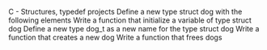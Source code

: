 C - Structures, typedef projects
Define a new type struct dog with the following elements
Write a function that initialize a variable of type struct dog
Define a new type dog_t as a new name for the type struct dog
Write a function that creates a new dog
Write a function that frees dogs
